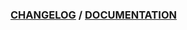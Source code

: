 <p align="center">

### [CHANGELOG] / [DOCUMENTATION]

</p>

[CHANGELOG]: https://github.com/NicolasBoyer/wapitis/blob/master/CHANGELOG.md
[DOCUMENTATION]: hhttps://nicolasboyer.github.io/wapitis/
